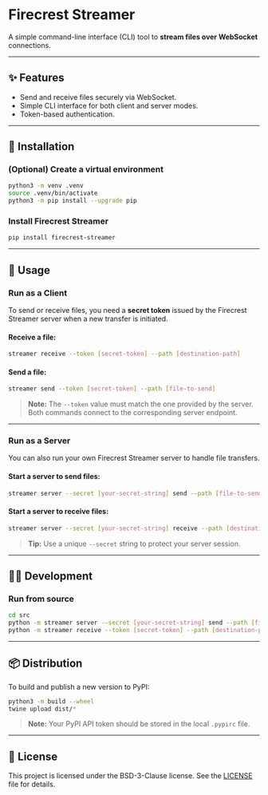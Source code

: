 # Firecrest Streamer

A simple command-line interface (CLI) tool to **stream files over WebSocket** connections.

---

## ✨ Features
- Send and receive files securely via WebSocket.
- Simple CLI interface for both client and server modes.
- Token-based authentication.

---

## 🧰 Installation

### (Optional) Create a virtual environment
```bash
python3 -m venv .venv
source .venv/bin/activate
python3 -m pip install --upgrade pip
```

### Install Firecrest Streamer
```bash
pip install firecrest-streamer
```

---

## 🚀 Usage

### Run as a Client

To send or receive files, you need a **secret token** issued by the Firecrest Streamer server when a new transfer is initiated.

#### Receive a file:
```bash
streamer receive --token [secret-token] --path [destination-path]
```

#### Send a file:
```bash
streamer send --token [secret-token] --path [file-to-send]
```

> **Note:** The `--token` value must match the one provided by the server.  
> Both commands connect to the corresponding server endpoint.

---

### Run as a Server

You can also run your own Firecrest Streamer server to handle file transfers.

#### Start a server to send files:
```bash
streamer server --secret [your-secret-string] send --path [file-to-send]
```

#### Start a server to receive files:
```bash
streamer server --secret [your-secret-string] receive --path [destination-path]
```

> **Tip:** Use a unique `--secret` string to protect your server session.

---

## 🧑‍💻 Development

### Run from source

```bash
cd src
python -m streamer server --secret [your-secret-string] send --path [file-to-send]
python -m streamer receive --token [secret-token] --path [destination-path]
```

---

## 📦 Distribution

To build and publish a new version to PyPI:

```bash
python3 -m build --wheel
twine upload dist/*
```

> **Note:** Your PyPI API token should be stored in the local `.pypirc` file.

---

## 📝 License

This project is licensed under the BSD-3-Clause license. See the [LICENSE](https://github.com/eth-cscs/firecrest-v2/blob/master/LICENSE) file for details.


